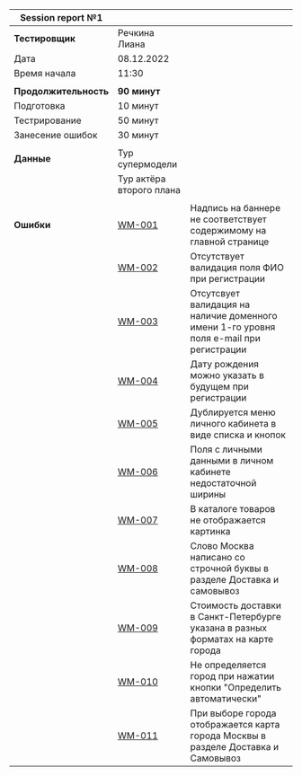

|**Session report №1**|||
|---|---|---|
|**Тестировщик**|Речкина Лиана||
|Дата|08.12.2022||
|Время начала|11:30||
||||
|**Продолжительность**|**90 минут**||
|Подготовка|10 минут||
|Тестрирование|50 минут||
|Занесение ошибок|30 минут||
||||
|**Данные**|Тур супермодели||
||Тур актёра второго плана||
||||
|**Ошибки**|[WM-001](Bug%20reports/WM-001.md)|Надпись на баннере не соответствует содержимому на главной странице|
||[WM-002](Bug%20reports/WM-002.md)|Отсутствует валидация поля ФИО при регистрации|
||[WM-003](Bug%20reports/WM-003.md)|Отсутсвует валидация на наличие доменного имени 1-го уровня поля e-mail при регистрации|
||[WM-004](Bug%20reports/WM-004.md)|Дату рождения можно указать в будущем при регистрации|
||[WM-005](Bug%20reports/WM-005.md)|Дублируется меню личного кабинета в виде списка и кнопок|
||[WM-006](Bug%20reports/WM-006.md)|Поля с личными данными в личном кабинете недостаточной ширины|
||[WM-007](Bug%20reports/WM-007.md)|В каталоге товаров не отображается картинка|
||[WM-008](Bug%20reports/WM-008.md)|Слово Москва написано со строчной буквы в разделе Доставка и самовывоз|
||[WM-009](Bug%20reports/WM-009.md)|Стоимость доставки в Санкт-Петербурге указана в разных форматах на карте города|
||[WM-010](Bug%20reports/WM-010.md)|Не определяется город при нажатии кнопки "Определить автоматически"|
||[WM-011](Bug%20reports/WM-011.md)|При выборе города отображается карта города Москвы в разделе Доставка и Самовывоз|
